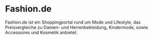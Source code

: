 # Fashion.de

<div class="container-toc"></div>

Fashion.de ist ein Shoppingportal rund um Mode und Lifestyle, das Preisvergleiche zu Damen- und Herrenbekleidung, Kindermode, sowie Accessoires und Kosmetik anbietet.


